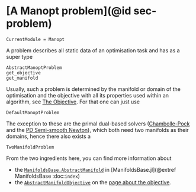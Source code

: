 # [A Manopt problem](@id sec-problem)

```@meta
CurrentModule = Manopt
```

A problem describes all static data of an optimisation task and has as a super type

```@docs
AbstractManoptProblem
get_objective
get_manifold
```

Usually, such a problem is determined by the manifold or domain of the optimisation and the objective with all its properties used within an algorithm, see [The Objective](objective.md). For that one can just use

```@docs
DefaultManoptProblem
```

The exception to these are the primal dual-based solvers ([Chambolle-Pock](../solvers/ChambollePock.md) and the [PD Semi-smooth Newton](../solvers/primal_dual_semismooth_Newton.md)),
which both need two manifolds as their domains, hence there also exists a

```@docs
TwoManifoldProblem
```

From the two ingredients here, you can find more information about
* the [`ManifoldsBase.AbstractManifold`](@extref) in [ManifoldsBase.jl](@extref ManifoldsBase :doc:`index`)
* the [`AbstractManifoldObjective`](@ref) on the [page about the objective](objective.md).